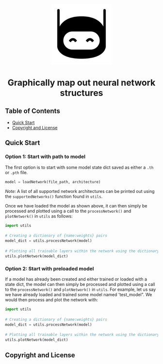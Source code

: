 <p align="center">
    <br>
    <img src="https://github.com/antonioverdi/Text-Generation-GUI/blob/master/docs/imgs/happy-robot.png" width="200"/>
    <br>
<p>
<h1 align="center">
<p> Graphically map out neural network structures </p>
</h1>

## Table of Contents

- [Quick Start](#quick-start)
- [Copyright and License](#copyright-and-license)

## Quick Start
### Option 1: Start with path to model
The first option is to start with some model state dict saved as either a `.th` or `.pth` file. 
```Python
model = loadNetwork(file_path, architecture)
```
*Note:* A list of all supported network architectures can be printed out using the `supportedNetworks()` function found in `utils`.

Once we have loaded the model as shown above, it can then simply be processed and plotted using a call to the `processNetwork()` and `plotNetwork()` in `utils` as follows:
```Python
import utils

# Creating a dictionary of {name:weights} pairs
model_dict = utils.processNetwork(model)

# Plotting all trainable layers within the network using the dictionary we created in the previous line
utils.plotNetwork(model_dict)
```

### Option 2: Start with preloaded model
If a model has already been created and either trained or loaded with a state dict, the model can then simply be processed and plotted using a call to the `processNetwork()` and `plotNetwork()` in `utils`. For example, let us say we have already loaded and trained some model named 'test_model". We would then process and plot the network with:
```Python
import utils

# Creating a dictionary of {name:weights} pairs
model_dict = utils.processNetwork(model)

# Plotting all trainable layers within the network using the dictionary we created in the previous line
utils.plotNetwork(model_dict)
```

## Copyright and License
